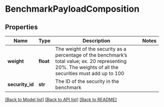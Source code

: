 # BenchmarkPayloadComposition

## Properties
Name | Type | Description | Notes
------------ | ------------- | ------------- | -------------
**weight** | **float** | The weight of the security as a percentage of the benchmark’s total value; ex. 20 representing 20%. The weights of all the securities must add up to 100 | 
**security_id** | **str** | The ID of the security in the benchmark | 

[[Back to Model list]](../README.md#documentation-for-models) [[Back to API list]](../README.md#documentation-for-api-endpoints) [[Back to README]](../README.md)


